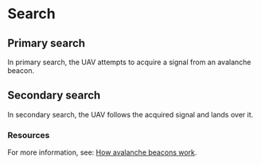 # Search

## Primary search


In primary search, the UAV attempts to acquire a signal from an avalanche beacon.


## Secondary search

In secondary search, the UAV follows the acquired signal and lands over it.

### Resources

For more information, see: [How avalanche beacons work](https://avalanche.org/avalanche-encyclopedia/avalanche-transceiver-beacon/).